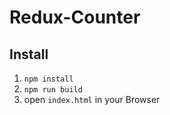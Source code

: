 # Redux-Counter

## Install
1. `npm install`
2. `npm run build`
3. open `index.html` in your Browser
